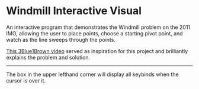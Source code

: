 # Windmill Interactive Visual
An interactive program that demonstrates the Windmill problem on the 2011 IMO, allowing the user to place points, choose a starting pivot point, and watch as the line sweeps through the points.

[This 3Blue1Brown video](https://youtu.be/M64HUIJFTZM) served as inspiration for this project and brilliantly explains the problem and solution.

---

The box in the upper lefthand corner will display all keybinds when the cursor is over it.